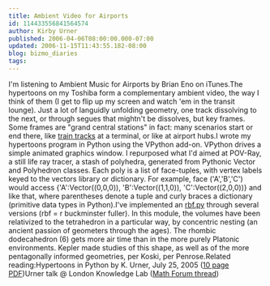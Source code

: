 ```yaml
---
title: Ambient Video for Airports
id: 114433556841564574
author: Kirby Urner
published: 2006-04-06T08:00:00.000-07:00
updated: 2006-11-15T11:43:55.182-08:00
blog: bizmo_diaries
tags: 
---
```


I'm listening to Ambient Music for Airports by Brian Eno on iTunes.The hypertoons on my Toshiba form a complementary ambient video, the way I think of them (I get to flip up my screen and watch 'em in the transit lounge).  Just a lot of languidly unfolding geometry, one track dissolving to the next, or through segues that mightn't be dissolves, but key frames.  Some frames are "grand central stations" in fact:  many scenarios start or end there, like [train tracks](http://www.grunch.net/synergetics/hypertoon.html) at a terminal, or like at airport hubs.I wrote my hypertoons program in Python using the VPython add-on.  VPython drives a simple animated graphics window.  I repurposed what I'd aimed at POV-Ray, a still life ray tracer, a stash of polyhedra, generated from Pythonic Vector and Polyhedron classes.  Each poly is a list of face-tuples, with vertex labels keyed to the vectors library or dictionary.  For example, face ('A','B','C') would access {'A':Vector((0,0,0)), 'B':Vector((1,1,0)), 'C':Vector((2,0,0))} and like that, where parentheses denote a tuple and curly braces a dictionary (primitive data types in Python).I've implemented an [rbf.py](http://www.4dsolutions.net/cgi-bin/py2html.cgi?script=/ocn/python/hypertoons/rbf.py) through several versions (rbf = r buckminster fuller).  In this module, the volumes have been relativized to the tetrahedron in a particular way, by concentric nesting (an ancient passion of geometers through the ages).  The rhombic dodecahedron (6) gets more air time than in the more purely Platonic environments.  Kepler made studies of this shape, as well as of the more pentagonally informed geometries, per Koski, per Penrose.Related reading:Hypertoons in Python by K. Urner, July 25, 2005 ([10 page PDF](http://www.4dsolutions.net/ocn/python/hypertoons/hypertoonsby4Dstudios.pdf))Urner talk @ London Knowledge Lab ([Math Forum thread](http://mathforum.org/kb/message.jspa?messageID=4620912&tstart=0#reply-tree))